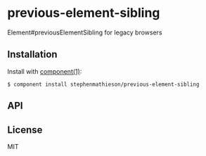 
# previous-element-sibling

  Element#previousElementSibling for legacy browsers

## Installation

  Install with [component(1)](http://component.io):

    $ component install stephenmathieson/previous-element-sibling

## API



## License

  MIT
